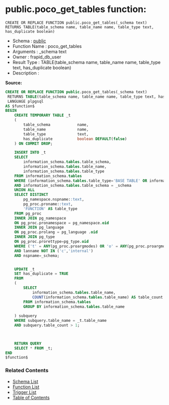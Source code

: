 # public.poco_get_tables function:

```plpgsql
CREATE OR REPLACE FUNCTION public.poco_get_tables(_schema text)
RETURNS TABLE(table_schema name, table_name name, table_type text, has_duplicate boolean)
```
* Schema : [public](../../schemas/public.md)
* Function Name : poco_get_tables
* Arguments : _schema text
* Owner : frapid_db_user
* Result Type : TABLE(table_schema name, table_name name, table_type text, has_duplicate boolean)
* Description : 


**Source:**
```sql
CREATE OR REPLACE FUNCTION public.poco_get_tables(_schema text)
 RETURNS TABLE(table_schema name, table_name name, table_type text, has_duplicate boolean)
 LANGUAGE plpgsql
AS $function$
BEGIN
    CREATE TEMPORARY TABLE _t
    (
        table_schema            name,
        table_name              name,
        table_type              text,
        has_duplicate           boolean DEFAULT(false)
    ) ON COMMIT DROP;

    INSERT INTO _t
    SELECT 
        information_schema.tables.table_schema, 
        information_schema.tables.table_name, 
        information_schema.tables.table_type
    FROM information_schema.tables 
    WHERE (information_schema.tables.table_type='BASE TABLE' OR information_schema.tables.table_type='VIEW')
    AND information_schema.tables.table_schema = _schema
    UNION ALL
    SELECT DISTINCT 
        pg_namespace.nspname::text, 
        pg_proc.proname::text, 
        'FUNCTION' AS table_type
    FROM pg_proc
    INNER JOIN pg_namespace
    ON pg_proc.pronamespace = pg_namespace.oid
    INNER JOIN pg_language 
    ON pg_proc.prolang = pg_language .oid
    INNER JOIN pg_type
    ON pg_proc.prorettype=pg_type.oid
    WHERE ('t' = ANY(pg_proc.proargmodes) OR 'o' = ANY(pg_proc.proargmodes) OR pg_type.typtype = 'c')
    AND lanname NOT IN ('c','internal')
    AND nspname=_schema;


    UPDATE _t
    SET has_duplicate = TRUE
    FROM
    (
        SELECT
            information_schema.tables.table_name,
            COUNT(information_schema.tables.table_name) AS table_count
        FROM information_schema.tables
        GROUP BY information_schema.tables.table_name
        
    ) subquery
    WHERE subquery.table_name = _t.table_name
    AND subquery.table_count > 1;

    

    RETURN QUERY
    SELECT * FROM _t;
END
$function$

```

### Related Contents
* [Schema List](../../schemas.md)
* [Function List](../../functions.md)
* [Trigger List](../../triggers.md)
* [Table of Contents](../../README.md)

